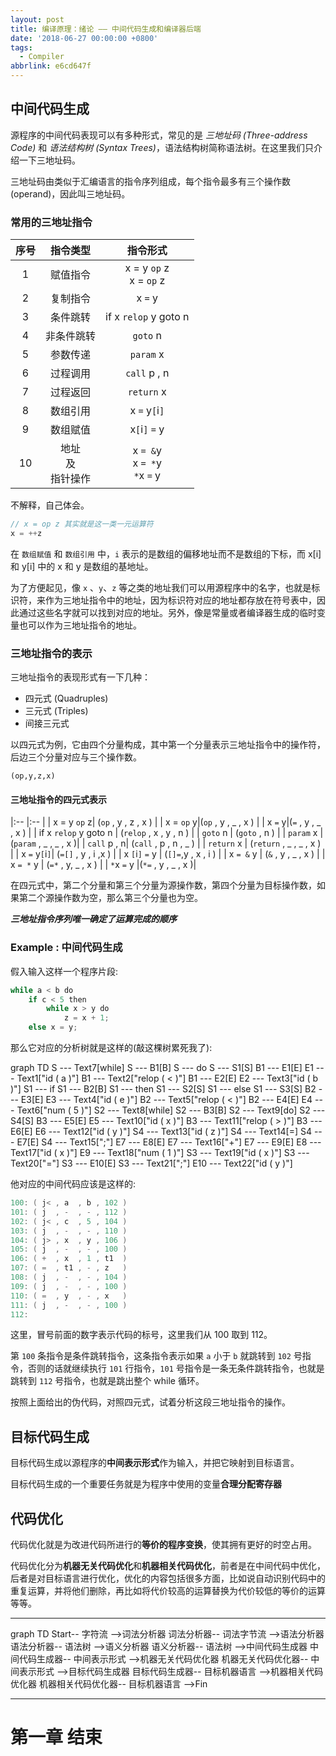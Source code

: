 ```yaml
---
layout: post
title: 编译原理：绪论 —— 中间代码生成和编译器后端
date: '2018-06-27 00:00:00 +0800'
tags:
  - Compiler
abbrlink: e6cd647f
---
```


## 中间代码生成
源程序的中间代码表现可以有多种形式，常见的是 *三地址码 (Three-address Code)* 和 *语法结构树 (Syntax Trees)*，语法结构树简称语法树。在这里我们只介绍一下三地址码。

三地址码由类似于汇编语言的指令序列组成，每个指令最多有三个操作数 (operand)，因此叫三地址码。

### 常用的三地址指令

| 序号 | 指令类型 | 指令形式 |
|:-:|:-:|:-:|
|1|赋值指令|x = y `op` z<br/>x = `op` z|
|2|复制指令|x `=` y|
|3|条件跳转|if x `relop` y goto n |
|4|非条件跳转|`goto` n|
|5|参数传递| `param` x|
|6|过程调用| `call` p , n|
|7|过程返回| `return` x |
|8|数组引用| x `=` y`[`i`]`|
|9|数组赋值|x`[`i`]` `=` y|
|10|地址<br/>及<br/>指针操作<br/>| x `= &`y<br/>x `= *`y<br/>`*`x `=` y|

不解释，自己体会。
```cpp
// x = op z 其实就是这一类一元运算符
x = ++z
```

在 `数组赋值` 和 `数组引用` 中，`i` 表示的是数组的偏移地址而不是数组的下标，而 x[i] 和 y[i] 中的 x 和 y 是数组的基地址。

为了方便起见，像 `x` 、`y`、`z` 等之类的地址我们可以用源程序中的名字，也就是标识符，来作为三地址指令中的地址，因为标识符对应的地址都存放在符号表中，因此通过这些名字就可以找到对应的地址。另外，像是常量或者编译器生成的临时变量也可以作为三地址指令的地址。

### 三地址指令的表示
三地址指令的表现形式有一下几种：
+ 四元式 (Quadruples)
+ 三元式 (Triples)
+ 间接三元式

以四元式为例，它由四个分量构成，其中第一个分量表示三地址指令中的操作符，后边三个分量对应与三个操作数。

```quadruple
(op,y,z,x)
```

#### 三地址指令的四元式表示

|:-- |:-- |
| x = y `op` z| (`op` , y , z , x ) |
| x = `op` y|(`op` , y , _ , x ) |
| x  `=` y|(`=` , y , _ , x ) |
| if x `relop` y goto n | (`relop` , x , y , n ) |
| `goto` n | (`goto` , n ) |
| `param` x |(`param` , _ , _ , x )|
| `call` p , n| (`call` , p , n , _ ) |
| `return` x | (`return` , _ , _ , x ) |
| x `=` y`[`i`]`| (`=[]` , y , i ,x ) |
| x `[`i`]` `=` y | (`[]=`,y , x , i ) |
| x `= &` y | (`&` , y , _ , x ) | 
| x `= *` y | (`=*` , y, _ , x ) |
| `*`x `=` y |(`*=` , y , _ , x )|

在四元式中，第二个分量和第三个分量为源操作数，第四个分量为目标操作数，如果第二个源操作数为空，那么第三个分量也为空。

***三地址指令序列唯一确定了运算完成的顺序***

### Example : 中间代码生成

假入输入这样一个程序片段:
```python
while a < b do
	if c < 5 then
		while x > y do
			z = x + 1;
	else x = y;
```

那么它对应的分析树就是这样的(敲这棵树累死我了):

<div class="mermaid">
graph TD
	S --- Text7[while]
	S --- B1[B]
	S --- do
	S --- S1[S]
	B1 --- E1[E]
	E1 --- Text1["id ( a )"]
	B1 --- Text2["relop ( < )"]
	B1 --- E2[E]
	E2 --- Text3["id ( b )"]
	S1 --- if
	S1 --- B2[B]
	S1 --- then
	S1 --- S2[S]
	S1 --- else
	S1 --- S3[S]
	B2 --- E3[E]
	E3 --- Text4["id ( e )"]
	B2 --- Text5["relop ( < )"]
	B2 --- E4[E]
	E4 --- Text6["num ( 5 )"]
	S2 --- Text8[while]
	S2 --- B3[B]
	S2 --- Text9[do]
	S2 --- S4[S]
	B3 --- E5[E]
	E5 --- Text10["id ( x )"]
	B3 --- Text11["relop ( > )"]
	B3 --- E6[E]
	E6 --- Text12["id ( y )"]
	S4 --- Text13["id ( z )"]
	S4 --- Text14[=]
	S4 --- E7[E]
	S4 --- Text15[";"]
	E7 --- E8[E]
	E7 --- Text16["+"]
	E7 --- E9[E]
	E8 --- Text17["id ( x )"]
	E9 --- Text18["num ( 1 )"]
	S3 --- Text19["id ( x )"]
	S3 --- Text20["="]
	S3 --- E10[E]
	S3 --- Text21[";"]
	E10 --- Text22["id ( y )"]
</div>

他对应的中间代码应该是这样的:

```scala
100: ( j< , a  , b , 102 )
101: ( j  , -  , - , 112 )
102: ( j< , c  , 5 , 104 )
103: ( j  , -  , - , 110 )
104: ( j> , x  , y , 106 )
105: ( j  , -  , - , 100 )
106: ( +  , x  , 1 , t1  )
107: ( =  , t1 , - , z   )
108: ( j  , -  , - , 104 )
109: ( j  , -  , - , 100 )
110: ( =  , y  , - , x   )
111: ( j  , -  , - , 100 )
112:
```
这里，冒号前面的数字表示代码的标号，这里我们从 100 取到 112。

第 `100` 条指令是条件跳转指令，这条指令表示如果 `a` 小于 `b` 就跳转到 `102` 号指令，否则的话就继续执行 `101` 行指令，`101` 号指令是一条无条件跳转指令，也就是跳转到 `112` 号指令，也就是跳出整个 while 循环。

按照上面给出的伪代码，对照四元式，试着分析这段三地址指令的操作。

## 目标代码生成

目标代码生成以源程序的**中间表示形式**作为输入，并把它映射到目标语言。

目标代码生成的一个重要任务就是为程序中使用的变量**合理分配寄存器**

## 代码优化

代码优化就是为改进代码所进行的**等价的程序变换**，使其拥有更好的时空占用。

代码优化分为**机器无关代码优化**和**机器相关代码优化**，前者是在中间代码中优化，后者是对目标语言进行优化，优化的内容包括很多方面，比如说自动识别代码中的重复运算，并将他们删除，再比如将代价较高的运算替换为代价较低的等价的运算等等。



***

<div class="mermaid">
graph TD
	Start-- 字符流 -->词法分析器
	词法分析器-- 词法字节流 -->语法分析器
	语法分析器-- 语法树 -->语义分析器
	语义分析器-- 语法树 -->中间代码生成器
	中间代码生成器-- 中间表示形式 -->机器无关代码优化器
	机器无关代码优化器-- 中间表示形式 -->目标代码生成器
	目标代码生成器-- 目标机器语言 -->机器相关代码优化器
	机器相关代码优化器-- 目标机器语言 -->Fin
</div>

---
# 第一章 结束